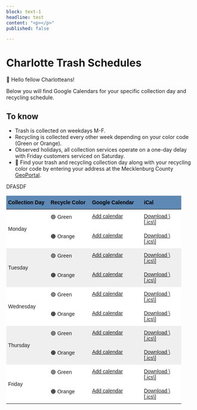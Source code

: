 ```yaml
---
block: text-1
headline: test
content: "<p></p>"
published: false

---
```


# Charlotte Trash Schedules

👋 Hello fellow Charlotteans!

Below you will find Google Calendars for your specific collection day and recycling schedule.

## To know

* Trash is collected on weekdays M-F.
* Recycling is collected every other week depending on your color code (Green or Orange).
* Observed holidays, all collection services operate on a one-day delay with Friday customers serviced on Saturday.
* 🚨 Find your trash and recycling collection day along with your recycling color code by entering your address at the Mecklenburg County [GeoPortal](https://mcmap.org/geoportal/?q=trash "GeoPortal").

DFASDF

<style type="text/css">
.tg  {border-collapse:collapse;border-spacing:0;}
.tg td{border-style:solid;border-width:0px;font-family:Arial, sans-serif;font-size:14px;overflow:hidden;
padding:10px 5px;word-break:normal;}
.tg th{border-style:solid;border-width:0px;font-family:Arial, sans-serif;font-size:14px;font-weight:normal;
overflow:hidden;padding:10px 5px;word-break:normal;}
.tg .tg-p170{background-color:#efefef;border-color:inherit;text-align:left;vertical-align:middle}
.tg .tg-gtso{background-color:#5d89b4;border-color:inherit;color:#000000;font-weight:bold;text-align:left;vertical-align:top}
.tg .tg-mfxt{background-color:#ffffff;border-color:inherit;text-align:left;vertical-align:middle}
.tg .tg-c6of{background-color:#ffffff;border-color:inherit;text-align:left;vertical-align:top}
.tg .tg-y698{background-color:#efefef;border-color:inherit;text-align:left;vertical-align:top}
</style>
<table class="tg" style="undefined;table-layout: fixed; width: 469px">
<colgroup>
<col style="width: 114px">
<col style="width: 111px">
<col style="width: 139px">
<col style="width: 105px">
</colgroup>
<thead>
<tr>
<th class="tg-gtso">Collection Day</th>
<th class="tg-gtso">Recycle Color</th>
<th class="tg-gtso">Google Calendar</th>
<th class="tg-gtso">iCal</th>
</tr>
</thead>
<tbody>
<tr>
<td class="tg-mfxt" rowspan="2">Monday</td>
<td class="tg-c6of">🟢 Green</td>
<td class="tg-c6of"><a href="https://calendar.google.com/calendar/u/0?cid=bjBvZHNzOGczajYzY3RhczhvbnE3MGcxY3NAZ3JvdXAuY2FsZW5kYXIuZ29vZ2xlLmNvbQ" target="_blank" rel="noopener noreferrer">Add calendar</a></td>
<td class="tg-c6of"><a href="https://calendar.google.com/calendar/ical/n0odss8g3j63ctas8onq70g1cs%40group.calendar.google.com/public/basic.ics" target="_blank" rel="noopener noreferrer">Download \[.ics\]</a></td>
</tr>
<tr>
<td class="tg-c6of">🟠 Orange</td>
<td class="tg-c6of"><a href="https://calendar.google.com/calendar/u/0?cid=azd2cW5razR1amN0dHFlMTQxc3VuYXRmMGdAZ3JvdXAuY2FsZW5kYXIuZ29vZ2xlLmNvbQ" target="_blank" rel="noopener noreferrer">Add calendar</a></td>
<td class="tg-c6of"><a href="https://calendar.google.com/calendar/ical/k7vqnkk4ujcttqe141sunatf0g%40group.calendar.google.com/public/basic.ics" target="_blank" rel="noopener noreferrer">Download \[.ics\]</a></td>
</tr>
<tr>
<td class="tg-p170" rowspan="2">Tuesday</td>
<td class="tg-y698">🟢 Green</td>
<td class="tg-y698"><a href="https://calendar.google.com/calendar/u/0?cid=dGZocGFjZXJrbzZoZmNkdHQwdDk1NzdvaTRAZ3JvdXAuY2FsZW5kYXIuZ29vZ2xlLmNvbQ" target="_blank" rel="noopener noreferrer">Add calendar</a></td>
<td class="tg-y698"><a href="https://calendar.google.com/calendar/ical/tfhpacerko6hfcdtt0t9577oi4%40group.calendar.google.com/public/basic.ics" target="_blank" rel="noopener noreferrer">Download \[.ics\]</a></td>
</tr>
<tr>
<td class="tg-y698">🟠 Orange</td>
<td class="tg-y698"><a href="https://calendar.google.com/calendar/u/0?cid=N2lobzVxaHZmajhydmcxbXZhNHUzbmlwMmNAZ3JvdXAuY2FsZW5kYXIuZ29vZ2xlLmNvbQ" target="_blank" rel="noopener noreferrer">Add calendar</a></td>
<td class="tg-y698"><a href="https://calendar.google.com/calendar/ical/7iho5qhvfj8rvg1mva4u3nip2c%40group.calendar.google.com/public/basic.ics" target="_blank" rel="noopener noreferrer">Download \[.ics\]</a></td>
</tr>
<tr>
<td class="tg-mfxt" rowspan="2">Wednesday</td>
<td class="tg-c6of">🟢 Green</td>
<td class="tg-c6of"><a href="https://calendar.google.com/calendar/u/0?cid=OTFpN2RoazZuYWRydDNka2FwdHZtb2p0aG9AZ3JvdXAuY2FsZW5kYXIuZ29vZ2xlLmNvbQ" target="_blank" rel="noopener noreferrer">Add calendar</a></td>
<td class="tg-c6of"><a href="https://calendar.google.com/calendar/ical/91i7dhk6nadrt3dkaptvmojtho%40group.calendar.google.com/public/basic.ics" target="_blank" rel="noopener noreferrer">Download \[.ics\]</a></td>
</tr>
<tr>
<td class="tg-c6of">🟠 Orange</td>
<td class="tg-c6of"><a href="https://calendar.google.com/calendar/u/0?cid=cjY2cjFqZW01Mzk4bnI1MWQ0ZDFxZXU2NmdAZ3JvdXAuY2FsZW5kYXIuZ29vZ2xlLmNvbQ" target="_blank" rel="noopener noreferrer">Add calendar</a></td>
<td class="tg-c6of"><a href="https://calendar.google.com/calendar/ical/r66r1jem5398nr51d4d1qeu66g%40group.calendar.google.com/public/basic.ics" target="_blank" rel="noopener noreferrer">Download \[.ics\]</a></td>
</tr>
<tr>
<td class="tg-p170" rowspan="2">Thursday</td>
<td class="tg-y698">🟢 Green</td>
<td class="tg-y698"><a href="https://calendar.google.com/calendar/u/0?cid=bHRobTRsYmE5aDNwZDB1a3F0N2xtcG5vNDRAZ3JvdXAuY2FsZW5kYXIuZ29vZ2xlLmNvbQ" target="_blank" rel="noopener noreferrer">Add calendar</a></td>
<td class="tg-y698"><a href="https://calendar.google.com/calendar/ical/lthm4lba9h3pd0ukqt7lmpno44%40group.calendar.google.com/public/basic.ics" target="_blank" rel="noopener noreferrer">Download \[.ics\]</a></td>
</tr>
<tr>
<td class="tg-y698">🟠 Orange</td>
<td class="tg-y698"><a href="https://calendar.google.com/calendar/u/0?cid=aDd0bWwzajJnMzF2OW4yamsyMGpiazYzY3NAZ3JvdXAuY2FsZW5kYXIuZ29vZ2xlLmNvbQ" target="_blank" rel="noopener noreferrer">Add calendar</a></td>
<td class="tg-y698"><a href="https://calendar.google.com/calendar/ical/h7tml3j2g31v9n2jk20jbk63cs%40group.calendar.google.com/public/basic.ics" target="_blank" rel="noopener noreferrer">Download \[.ics\]</a></td>
</tr>
<tr>
<td class="tg-mfxt" rowspan="2">Friday</td>
<td class="tg-c6of">🟢 Green</td>
<td class="tg-c6of"><a href="https://calendar.google.com/calendar/u/0?cid=NHVhZmY4cHRqZzZ2cGtlZ2lhaDZicG10czRAZ3JvdXAuY2FsZW5kYXIuZ29vZ2xlLmNvbQ" target="_blank" rel="noopener noreferrer">Add calendar</a></td>
<td class="tg-c6of"><a href="https://calendar.google.com/calendar/ical/h7tml3j2g31v9n2jk20jbk63cs%40group.calendar.google.com/public/basic.ics" target="_blank" rel="noopener noreferrer">Download \[.ics\]</a></td>
</tr>
<tr>
<td class="tg-c6of">🟠 Orange</td>
<td class="tg-c6of"><a href="https://calendar.google.com/calendar/u/0?cid=b3U4NmdodWttYmNuaWs1MDM3M2NjaWhyZGtAZ3JvdXAuY2FsZW5kYXIuZ29vZ2xlLmNvbQ" target="_blank" rel="noopener noreferrer">Add calendar</a></td>
<td class="tg-c6of"><a href="https://calendar.google.com/calendar/ical/ou86ghukmbcnik50373ccihrdk%40group.calendar.google.com/public/basic.ics" target="_blank" rel="noopener noreferrer">Download \[.ics\]</a></td>
</tr>
</tbody>
</table>